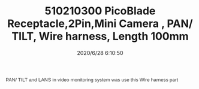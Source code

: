﻿---
layout: post 
title: 510210300 PicoBlade Receptacle,2Pin,Mini Camera , PAN/ TILT, Wire harness, Length 100mm
tags: 51021
categories: wire-harness
overview: 510210300 PicoBlade Receptacle,2Pin,Mini Camera Wire harness,, Length 100mm
series: 
part_number: 510210300 
thumb_img: static/202006/353-thumb-20200628141358.jpg
small_img: static/202006/353-20200628141358.jpg
date: 2020/6/28 6:10:50
---


<span style="color:#333333;font-family:arial;font-size:13px;background-color:#FFFFFF;"> PAN/ TILT and LANS in video monitoring system was use this Wire harness part</span>
